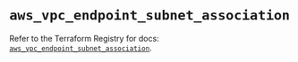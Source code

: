 # `aws_vpc_endpoint_subnet_association`

Refer to the Terraform Registry for docs: [`aws_vpc_endpoint_subnet_association`](https://registry.terraform.io/providers/hashicorp/aws/4.67.0/docs/resources/vpc_endpoint_subnet_association).

